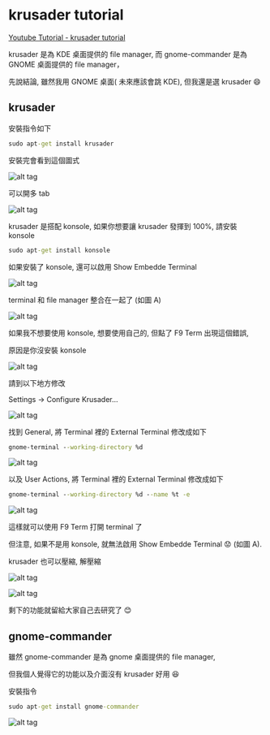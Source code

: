 # krusader tutorial

[Youtube Tutorial - krusader tutorial](https://youtu.be/u6fVA7ziTjU)

krusader 是為 KDE 桌面提供的 file manager, 而 gnome-commander 是為 GNOME 桌面提供的 file manager，

先說結論, 雖然我用 GNOME 桌面( 未來應該會跳 KDE), 但我還是選 krusader :smile:

## krusader

安裝指令如下

```cmd
sudo apt-get install krusader
```

安裝完會看到這個圖式

![alt tag](https://i.imgur.com/v2wIFot.png)

可以開多 tab

![alt tag](https://i.imgur.com/2bZzpvi.png)

krusader 是搭配 konsole, 如果你想要讓 krusader 發揮到 100%, 請安裝 konsole

```cmd
sudo apt-get install konsole
```

如果安裝了 konsole, 還可以啟用 Show Embedde Terminal

![alt tag](https://i.imgur.com/vcnQMKY.png)

terminal 和 file manager 整合在一起了 (如圖 A)

![alt tag](https://i.imgur.com/TKy4znI.png)

如果我不想要使用 konsole, 想要使用自己的, 但點了 F9 Term 出現這個錯誤,

原因是你沒安裝 konsole

![alt tag](https://i.imgur.com/d1hgeWx.png)

請到以下地方修改

Settings -> Configure Krusader...

![alt tag](https://i.imgur.com/tNL4BUH.png)

找到 General, 將 Terminal 裡的 External Terminal 修改成如下

```cmd
gnome-terminal --working-directory %d
```

![alt tag](https://i.imgur.com/SEPU220.png)

以及 User Actions, 將 Terminal 裡的 External Terminal 修改成如下

```cmd
gnome-terminal --working-directory %d --name %t -e
```

![alt tag](https://i.imgur.com/j7bKk7S.png)

這樣就可以使用 F9 Term 打開 terminal 了

但注意, 如果不是用 konsole, 就無法啟用 Show Embedde Terminal :worried: (如圖 A).

krusader 也可以壓縮, 解壓縮

![alt tag](https://i.imgur.com/HEvvtTw.png)

![alt tag](https://i.imgur.com/SiYzHCy.png)

剩下的功能就留給大家自己去研究了 :blush:

## gnome-commander

雖然 gnome-commander 是為 gnome 桌面提供的 file manager,

但我個人覺得它的功能以及介面沒有 krusader 好用 :laughing:

安裝指令

```cmd
sudo apt-get install gnome-commander
```

![alt tag](https://i.imgur.com/AjTD2jU.png)
